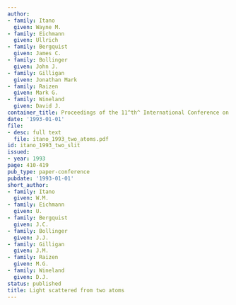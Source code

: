 ```yaml
---
author:
- family: Itano
  given: Wayne M.
- family: Eichmann
  given: Ullrich
- family: Bergquist
  given: James C.
- family: Bollinger
  given: John J.
- family: Gilligan
  given: Jonathan Mark
- family: Raizen
  given: Mark G.
- family: Wineland
  given: David J.
container_title: Proceedings of the 11^th^ International Conference on Laser Science
date: '1993-01-01'
file:
- desc: full text
  file: itano_1993_two_atoms.pdf
id: itano_1993_two_slit
issued:
- year: 1993
page: 410-419
pub_type: paper-conference
pubdate: '1993-01-01'
short_author:
- family: Itano
  given: W.M.
- family: Eichmann
  given: U.
- family: Bergquist
  given: J.C.
- family: Bollinger
  given: J.J.
- family: Gilligan
  given: J.M.
- family: Raizen
  given: M.G.
- family: Wineland
  given: D.J.
status: published
title: Light scattered from two atoms
---
```

